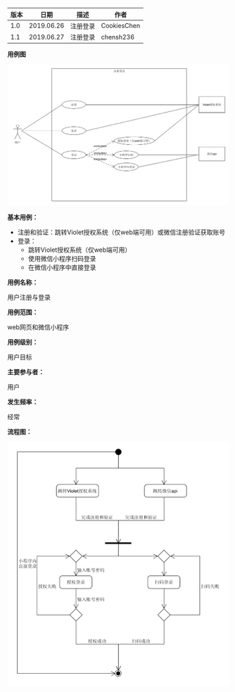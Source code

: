 | 版本 | 日期       | 描述     | 作者        |
| ---- | ---------- | -------- | ----------- |
| 1.0  | 2019.06.26 | 注册登录 | CookiesChen |
| 1.1  | 2019.06.27 | 注册登录 | chensh236 |
**用例图**

![1561552772232](img/登录用例图.png)

**基本用例：**

- 注册和验证：跳转Violet授权系统（仅web端可用）或微信注册验证获取账号
- 登录：
  - 跳转Violet授权系统（仅web端可用）
  - 使用微信小程序扫码登录
  - 在微信小程序中直接登录

**用例名称：**

用户注册与登录

**用例范围：**

web网页和微信小程序

**用例级别：**

用户目标

**主要参与者：**

用户

**发生频率：**

经常

**流程图：**

![1561556060851](img/登录流程图.png)